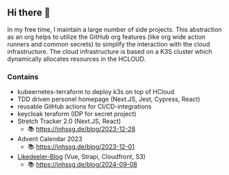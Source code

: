 ## Hi there 👋

In my free time, I maintain a large number of side projects. This abstraction as an org helps to utilize the GitHub org features (like org wide action runners and common secrets) to simplify the interaction with the cloud infrastructure. The cloud infrastructure is based on a K3S cluster which dynamically allocates resources in the HCLOUD.

### Contains

- kubeernetes-terraform to deploy k3s on top of HCloud
- TDD driven personel homepage (Next.JS, Jest, Cypress, React)
- reusable GitHub actions for CI/CD-integrations
- keycloak teraform (IDP for secret project)
- Stretch Tracker 2.0 (Next.JS, React)
  - 📚 https://jnhssg.de/blog/2023-12-28
- Advent Calendar 2023
  - 📚 https://jnhssg.de/blog/2023-12-01
- [Likedeeler-Blog](https://jugger-rostock.de) (Vue, Strapi, Cloudfront, S3)
  - 📚 https://jnhssg.de/blog/2024-09-08
